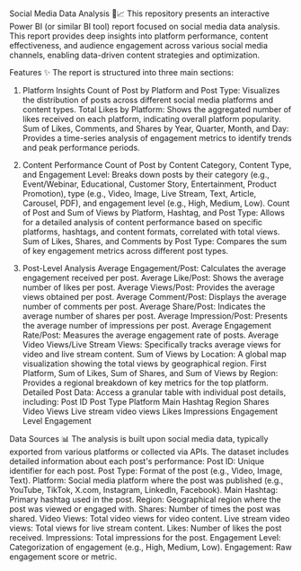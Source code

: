 Social Media Data Analysis 📱📈
This repository presents an interactive Power BI (or similar BI tool) report focused on social media data analysis. This report provides deep insights into platform performance, content effectiveness, and audience engagement across various social media channels, enabling data-driven content strategies and optimization.

Features ✨
The report is structured into three main sections:

1. Platform Insights
Count of Post by Platform and Post Type: Visualizes the distribution of posts across different social media platforms and content types.
Total Likes by Platform: Shows the aggregated number of likes received on each platform, indicating overall platform popularity.
Sum of Likes, Comments, and Shares by Year, Quarter, Month, and Day: Provides a time-series analysis of engagement metrics to identify trends and peak performance periods.

2. Content Performance
Count of Post by Content Category, Content Type, and Engagement Level: Breaks down posts by their category (e.g., Event/Webinar, Educational, Customer Story, Entertainment, Product Promotion), type (e.g., Video, Image, Live Stream, Text, Article, Carousel, PDF), and engagement level (e.g., High, Medium, Low).
Count of Post and Sum of Views by Platform, Hashtag, and Post Type: Allows for a detailed analysis of content performance based on specific platforms, hashtags, and content formats, correlated with total views.
Sum of Likes, Shares, and Comments by Post Type: Compares the sum of key engagement metrics across different post types.

3. Post-Level Analysis
Average Engagement/Post: Calculates the average engagement received per post.
Average Like/Post: Shows the average number of likes per post.
Average Views/Post: Provides the average views obtained per post.
Average Comment/Post: Displays the average number of comments per post.
Average Share/Post: Indicates the average number of shares per post.
Average Impression/Post: Presents the average number of impressions per post.
Average Engagement Rate/Post: Measures the average engagement rate of posts.
Average Video Views/Live Stream Views: Specifically tracks average views for video and live stream content.
Sum of Views by Location: A global map visualization showing the total views by geographical region.
First Platform, Sum of Likes, Sum of Shares, and Sum of Views by Region: Provides a regional breakdown of key metrics for the top platform.
Detailed Post Data: Access a granular table with individual post details, including:
Post ID
Post Type
Platform
Main Hashtag
Region
Shares
Video Views
Live stream video views
Likes
Impressions
Engagement Level
Engagement

Data Sources 📊
The analysis is built upon social media data, typically exported from various platforms or collected via APIs. The dataset includes detailed information about each post's performance:
Post ID: Unique identifier for each post.
Post Type: Format of the post (e.g., Video, Image, Text).
Platform: Social media platform where the post was published (e.g., YouTube, TikTok, X.com, Instagram, LinkedIn, Facebook).
Main Hashtag: Primary hashtag used in the post.
Region: Geographical region where the post was viewed or engaged with.
Shares: Number of times the post was shared.
Video Views: Total video views for video content.
Live stream video views: Total views for live stream content.
Likes: Number of likes the post received.
Impressions: Total impressions for the post.
Engagement Level: Categorization of engagement (e.g., High, Medium, Low).
Engagement: Raw engagement score or metric.
